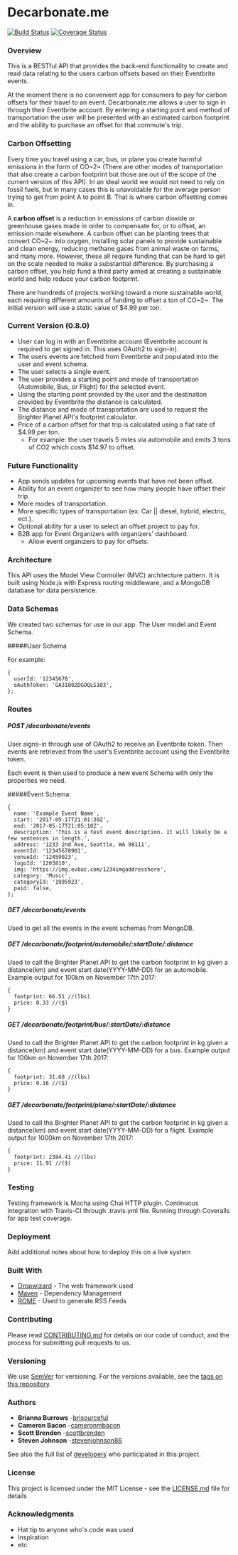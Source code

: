 # Decarbonate.me

[![Build Status](https://travis-ci.org/Carbon-Inc/decarbonate.me--back-end.svg?branch=master)](https://travis-ci.org/Carbon-Inc/decarbonate.me--back-end) [![Coverage Status](https://coveralls.io/repos/github/Carbon-Inc/decarbonate.me--back-end/badge.svg?branch=master)](https://coveralls.io/github/Carbon-Inc/decarbonate.me--back-end?branch=master)

### Overview

This is a RESTful API that provides the back-end functionality to create and read data relating to the users carbon offsets based on their Eventbrite events.

At the moment there is no convenient app for consumers to pay for carbon offsets for their travel to an event. Decarbonate.me allows a user to sign in through their Eventbrite account. By entering a starting point and method of transportation the user will be presented with an estimated carbon footprint and the ability to purchase an offset for that commute's trip.


### Carbon Offsetting

Every time you travel using a car, bus, or plane you create harmful emissions in the form of CO~2~ (There are other modes of transportation that also create a carbon footprint but those are out of the scope of the current version of this API). In an ideal world we would not need to rely on fossil fuels, but in many cases this is unavoidable for the average person trying to get from point A to point B. That is where carbon offsetting comes in.

A **carbon offset** is a reduction in emissions of carbon dioxide or greenhouse gases made in order to compensate for, or to offset, an emission made elsewhere. A carbon offset can be planting trees that convert CO~2~ into oxygen, installing solar panels to provide sustainable and clean energy, reducing methane gases from animal waste on farms, and many more.  However, these all require funding that can be hard to get on the scale needed to make a substantial difference. By purchasing a carbon offset, you help fund a third party aimed at creating a sustainable world and help reduce your carbon footprint.

There are hundreds of projects working toward a more sustainable world, each requiring different amounts of funding to offset a ton of CO~2~. The initial version will use a static value of $4.99 per ton.

### Current Version (0.8.0)

- User can log in with an Eventbrite account (Eventbrite account is required to get signed in. This uses OAuth2 to sign-in).
- The users events are fetched from Eventbrite and populated into the user and event schema.
- The user selects a single event.
- The user provides a starting point and mode of transportation (Automobile, Bus, or Flight) for the selected event.
- Using the starting point provided by the user and the destination provided by Eventbrite the distance is calculated.
- The distance and mode of transportation are used to request the Brighter Planet API's footprint calculator.
- Price of a carbon offset for that trip is calculated using a flat rate of $4.99 per ton.
  - For example: the user travels 5 miles via automobile and emits 3 tons of CO2 which costs $14.97 to offset.

### Future Functionality

- App sends updates for upcoming events that have not been offset.
- Ability for an event organizer to see how many people have offset their trip.
- More modes of transportation.
- More specific types of transportation (ex: Car || diesel, hybrid, electric, ect.).
- Optional ability for a user to select an offset project to pay for.
- B2B app for Event Organizers with organizers' dashboard.
  - Allow event organizers to pay for offsets.

### Architecture

This API uses the Model View Controller (MVC) architecture pattern. It is built using Node.js with Express routing middleware, and a MongoDB database for data persistence.

### Data Schemas

We created two schemas for use in our app. The User model and Event Schema.

#####User Schema

For example:
```
{
  userId: '12345678',
  oAuthToken: 'GA31802DGOQLS103',
};
```


### Routes
##### POST /decarbonate/events
User signs-in through use of OAuth2 to receive an Eventbrite token. Then events are retrieved from the user's Eventbrite account using the Eventbrite token.

Each event is then used to produce a new event Schema with only the properties we need.

#####Event Schema:
```
{
  name: 'Example Event Name',
  start: '2017-05-17T21:01:39Z',
  end: '2017-05-17T21:05:10Z',
  description: 'This is a test event description. It will likely be a few sentences in length.',
  address: '1233 2nd Ave, Seattle, WA 98111',
  eventId: '12345678901',
  venueId: '12459023',
  logoId: '1203810',
  img: 'https://img.evbuc.com/1234imgaddresshere',
  category: 'Music',
  categoryId: '1995923',
  paid: false,
};
```

##### GET /decarbonate/events
Used to get all the events in the event schemas from MongoDB.

##### GET /decarbonate/footprint/automobile/:startDate/:distance
Used to call the Brighter Planet API to get the carbon footprint in kg given a distance(km) and event start date(YYYY-MM-DD) for an automobile.
Example output for 100km on November 17th 2017:
```
{
  footprint: 66.51 //(lbs)
  price: 0.33 //($)
}
```
##### GET /decarbonate/footprint/bus/:startDate/:distance
Used to call the Brighter Planet API to get the carbon footprint in kg given a distance(km) and event start date(YYYY-MM-DD) for a bus.
Example output for 100km on November 17th 2017:
```
{
  footprint: 31.68 //(lbs)
  price: 0.16 //($)
}
```
##### GET /decarbonate/footprint/plane/:startDate/:distance
Used to call the Brighter Planet API to get the carbon footprint in kg given a distance(km) and event start date(YYYY-MM-DD) for a flight.
Example output for 1000km on November 17th 2017:
```
{
  footprint: 2384.41 //(lbs)
  price: 11.91 //($)
}
```

### Testing
Testing framework is Mocha using Chai HTTP plugin.
Continuous integration with Travis-CI through .travis.yml file.
Running through Coveralls for app test coverage.


### Deployment

Add additional notes about how to deploy this on a live system

### Built With

* [Dropwizard](http://www.dropwizard.io/1.0.2/docs/) - The web framework used
* [Maven](https://maven.apache.org/) - Dependency Management
* [ROME](https://rometools.github.io/rome/) - Used to generate RSS Feeds

### Contributing

Please read [CONTRIBUTING.md](https://gist.github.com/PurpleBooth/b24679402957c63ec426) for details on our code of conduct, and the process for submitting pull requests to us.

### Versioning

We use [SemVer](http://semver.org/) for versioning. For the versions available, see the [tags on this repository](https://github.com/your/project/tags).

### Authors

* **Brianna Burrows** -[brisourceful](https://github.com/brisourceful)
* **Cameron Bacon** -[cameronmbacon](https://github.com/cameronmbacon)
* **Scott Brenden** -[scottbrenden](https://github.com/scottbrenden)
* **Steven Johnson** -[stevenjohnson86](https://github.com/stevenjohnson86)

See also the full list of [developers](https://github.com/Carbon-Inc/people) who participated in this project.

### License

This project is licensed under the MIT License - see the [LICENSE.md](LICENSE.md) file for details

### Acknowledgments

* Hat tip to anyone who's code was used
* Inspiration
* etc
